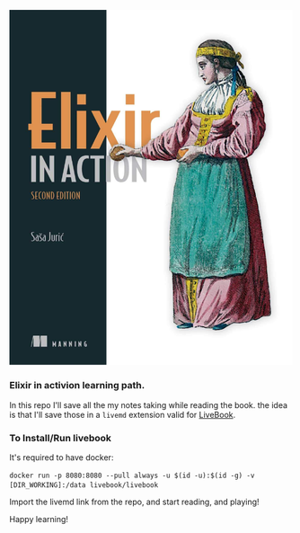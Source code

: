 ![Book](in_action.jpeg)

### Elixir in activion learning path.

In this repo I'll save all the my notes taking while reading the book.
the idea is that I'll save those in a `livemd` extension valid for [LiveBook](https://github.com/livebook-dev/livebook).

### To Install/Run livebook

It's required to have docker:

`docker run -p 8080:8080 --pull always -u $(id -u):$(id -g) -v [DIR_WORKING]:/data livebook/livebook`

Import the livemd link from the repo, and start reading, and playing!

Happy learning!

